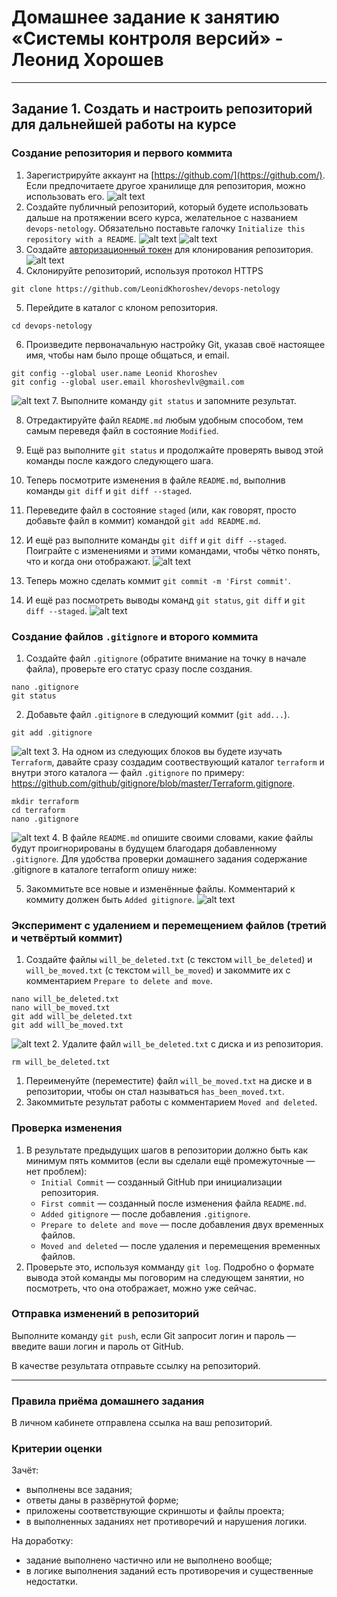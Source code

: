 # Домашнее задание к занятию «Системы контроля версий» - Леонид Хорошев

   
------

## Задание 1. Создать и настроить репозиторий для дальнейшей работы на курсе

### Создание репозитория и первого коммита

1. Зарегистрируйте аккаунт на [https://github.com/](https://github.com/). Если предпочитаете другое хранилище для репозитория, можно использовать его.
![alt text](https://github.com/LeonidKhoroshev/sysadm-homeworks/blob/devsys10/git1/git1.1.png)
2. Создайте публичный репозиторий, который будете использовать дальше на протяжении всего курса, желательное с названием `devops-netology`.
   Обязательно поставьте галочку `Initialize this repository with a README`.
![alt text](https://github.com/LeonidKhoroshev/sysadm-homeworks/blob/devsys10/git1/git1.2.png)
![alt text](https://github.com/LeonidKhoroshev/sysadm-homeworks/blob/devsys10/git1/git1.3.png)      
3. Создайте [авторизационный токен](https://docs.github.com/en/authentication/keeping-your-account-and-data-secure/creating-a-personal-access-token) для клонирования репозитория.
![alt text](https://github.com/LeonidKhoroshev/sysadm-homeworks/blob/devsys10/git1/git1.4.png)
4. Склонируйте репозиторий, используя протокол HTTPS 
```
git clone https://github.com/LeonidKhoroshev/devops-netology
```
5. Перейдите в каталог с клоном репозитория.
```
cd devops-netology
```
6. Произведите первоначальную настройку Git, указав своё настоящее имя, чтобы нам было проще общаться, и email.
```
git config --global user.name Leonid Khoroshev
git config --global user.email khoroshevlv@gmail.com
```
![alt text](https://github.com/LeonidKhoroshev/sysadm-homeworks/blob/devsys10/git1/git1.12.png)
7. Выполните команду `git status` и запомните результат.

8. Отредактируйте файл `README.md` любым удобным способом, тем самым переведя файл в состояние `Modified`.
   
9. Ещё раз выполните `git status` и продолжайте проверять вывод этой команды после каждого следующего шага.

10. Теперь посмотрите изменения в файле `README.md`, выполнив команды `git diff` и `git diff --staged`.
    
11. Переведите файл в состояние `staged` (или, как говорят, просто добавьте файл в коммит) командой `git add README.md`.
    
12. И ещё раз выполните команды `git diff` и `git diff --staged`. Поиграйте с изменениями и этими командами, чтобы чётко понять, что и когда они отображают.
![alt text](https://github.com/LeonidKhoroshev/sysadm-homeworks/blob/devsys10/git1/git1.5.png)
13. Теперь можно сделать коммит `git commit -m 'First commit'`.
   
14. И ещё раз посмотреть выводы команд `git status`, `git diff` и `git diff --staged`.
![alt text](https://github.com/LeonidKhoroshev/sysadm-homeworks/blob/devsys10/git1/git1.6.png)

### Создание файлов `.gitignore` и второго коммита

1. Создайте файл `.gitignore` (обратите внимание на точку в начале файла), проверьте его статус сразу после создания.
```
nano .gitignore
git status
``` 
2. Добавьте файл `.gitignore` в следующий коммит (`git add...`).
```
git add .gitignore
```
![alt text](https://github.com/LeonidKhoroshev/sysadm-homeworks/blob/devsys10/git1/git1.7.png)
3. На одном из следующих блоков вы будете изучать `Terraform`, давайте сразу создадим соотвествующий каталог `terraform` и внутри этого каталога — файл `.gitignore` по примеру: https://github.com/github/gitignore/blob/master/Terraform.gitignore.
```
mkdir terraform
cd terraform
nano .gitignore
```
![alt text](https://github.com/LeonidKhoroshev/sysadm-homeworks/blob/devsys10/git1/git1.8.png)
4. В файле `README.md` опишите своими словами, какие файлы будут проигнорированы в будущем благодаря добавленному `.gitignore`.
Для удобства проверки домашнего задания содержание .gitignore в каталоге terraform опишу ниже:

5. Закоммитьте все новые и изменённые файлы. Комментарий к коммиту должен быть `Added gitignore`.
![alt text](https://github.com/LeonidKhoroshev/sysadm-homeworks/blob/devsys10/git1/git1.9.png)

### Эксперимент с удалением и перемещением файлов (третий и четвёртый коммит)

1. Создайте файлы `will_be_deleted.txt` (с текстом `will_be_deleted`) и `will_be_moved.txt` (с текстом `will_be_moved`) и закоммите их с комментарием `Prepare to delete and move`.
```
nano will_be_deleted.txt
nano will_be_moved.txt
git add will_be_deleted.txt
git add will_be_moved.txt
```
![alt text](https://github.com/LeonidKhoroshev/sysadm-homeworks/blob/devsys10/git1/git1.10.png)
2. Удалите файл `will_be_deleted.txt` с диска и из репозитория.
```
rm will_be_deleted.txt
```
1. Переименуйте (переместите) файл `will_be_moved.txt` на диске и в репозитории, чтобы он стал называться `has_been_moved.txt`.
1. Закоммитьте результат работы с комментарием `Moved and deleted`.

### Проверка изменения

1. В результате предыдущих шагов в репозитории должно быть как минимум пять коммитов (если вы сделали ещё промежуточные — нет проблем):
    * `Initial Commit` — созданный GitHub при инициализации репозитория. 
    * `First commit` — созданный после изменения файла `README.md`.
    * `Added gitignore` — после добавления `.gitignore`.
    * `Prepare to delete and move` — после добавления двух временных файлов.
    * `Moved and deleted` — после удаления и перемещения временных файлов. 
2. Проверьте это, используя комманду `git log`. Подробно о формате вывода этой команды мы поговорим на следующем занятии, но посмотреть, что она отображает, можно уже сейчас.

### Отправка изменений в репозиторий

Выполните команду `git push`, если Git запросит логин и пароль — введите ваши логин и пароль от GitHub. 

В качестве результата отправьте ссылку на репозиторий. 

----

### Правила приёма домашнего задания

В личном кабинете отправлена ссылка на ваш репозиторий.


### Критерии оценки

Зачёт:

* выполнены все задания;
* ответы даны в развёрнутой форме;
* приложены соответствующие скриншоты и файлы проекта;
* в выполненных заданиях нет противоречий и нарушения логики.

На доработку:

* задание выполнено частично или не выполнено вообще;
* в логике выполнения заданий есть противоречия и существенные недостатки. 
